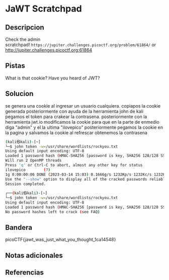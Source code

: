 # JaWT Scratchpad


## Descripcion
Check the admin scratchpad! `https://jupiter.challenges.picoctf.org/problem/61864/` or http://jupiter.challenges.picoctf.org:61864
## Pistas
What is that cookie?
Have you heard of JWT?

## Solucion
se genera una cookie al ingresar un usuario cualquiera. copiapos la cookie generada posteriormente con ayuda de la herramienta john de kali pegamos el token para crakear la contrasena.
posteriormente con la herramienta jwt.io modificamos la cookie para que en la parte de enmedio diga "admin" y el la ultima "ilovepico" posteriormente pegamos la cookie en la pagina y salvamos la cookie al refrescar obtenemos la contrasena

```bash
(kali㉿kali)-[~]
└─$ john token -w=/usr/share/wordlists/rockyou.txt
Using default input encoding: UTF-8
Loaded 1 password hash (HMAC-SHA256 [password is key, SHA256 128/128 SSE2 4x])
Will run 2 OpenMP threads
Press 'q' or Ctrl-C to abort, almost any other key for status
ilovepico        (?)     
1g 0:00:00:06 DONE (2023-03-14 15:03) 0.1666g/s 1232Kp/s 1232Kc/s 1232KC/s iloverob4live345..ilovepatri
Use the "--show" option to display all of the cracked passwords reliably
Session completed. 
                                                                             
┌──(kali㉿kali)-[~]
└─$ john token -w=/usr/share/wordlists/rockyou.txt
Using default input encoding: UTF-8
Loaded 1 password hash (HMAC-SHA256 [password is key, SHA256 128/128 SSE2 4x])
No password hashes left to crack (see FAQ)
```
## Bandera
picoCTF{jawt_was_just_what_you_thought_1ca14548}
## Notas adicionales


## Referencias
